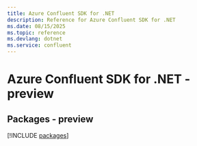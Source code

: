 ```yaml
---
title: Azure Confluent SDK for .NET
description: Reference for Azure Confluent SDK for .NET
ms.date: 08/15/2025
ms.topic: reference
ms.devlang: dotnet
ms.service: confluent
---
```

# Azure Confluent SDK for .NET - preview
## Packages - preview
[!INCLUDE [packages](confluent-index.md)]